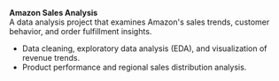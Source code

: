 **Amazon Sales Analysis**  
A data analysis project that examines Amazon's sales trends, customer behavior, and order fulfillment insights.  
 
- Data cleaning, exploratory data analysis (EDA), and visualization of revenue trends.  
- Product performance and regional sales distribution analysis.
